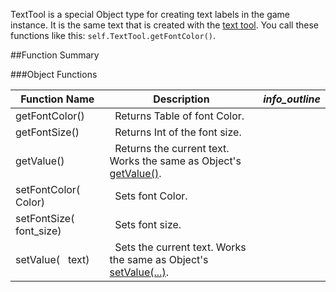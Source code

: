 TextTool is a special Object type for creating text labels in the game instance. It is the same text that is created with the [text tool](http://berserk-games.com/knowledgebase/1958/). You call these functions like this: `self.TextTool.getFontColor()`.

##Function Summary

###Object Functions

Function Name | Description | <i class="material-icons" style="line-height:90%;">info_outline</i>
-- | -- | --:
getFontColor() | [<span class="ret tab"></span>](typeandclass)&nbsp; Returns Table of font Color.
getFontSize() | [<span class="ret int"></span>](typeandclass)&nbsp; Returns Int of the font size.
getValue() | [<span class="ret str"></span>](typeandclass)&nbsp; Returns the current text. Works the same as Object's [getValue()](object#getvalue).
setFontColor( [<span class="tag tab"></span>](typeandclass)&nbsp; Color) | [<span class="ret boo"></span>](typeandclass)&nbsp; Sets font Color.
setFontSize( [<span class="tag int"></span>](typeandclass)&nbsp;  font_size) | [<span class="ret boo"></span>](typeandclass)&nbsp; Sets font size.
setValue( [<span class="tag str"></span>](typeandclass)&nbsp; text) | [<span class="ret boo"></span>](typeandclass)&nbsp; Sets the current text. Works the same as Object's [setValue(...)](object#setvalue).
